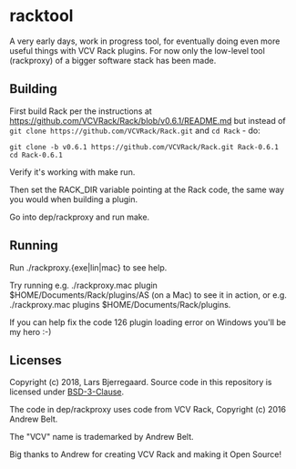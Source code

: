 # racktool

A very early days, work in progress tool, for eventually doing even more useful things with VCV Rack plugins. For now only the low-level tool (rackproxy) of a bigger software stack has been made.

## Building

First build Rack per the instructions at https://github.com/VCVRack/Rack/blob/v0.6.1/README.md but instead of `git clone https://github.com/VCVRack/Rack.git` and `cd Rack` - do:

```
git clone -b v0.6.1 https://github.com/VCVRack/Rack.git Rack-0.6.1
cd Rack-0.6.1
```

Verify it's working with make run.

Then set the RACK_DIR variable pointing at the Rack code, the same way you would when building a plugin.

Go into dep/rackproxy and run make.

## Running

Run ./rackproxy.{exe|lin|mac} to see help.

Try running e.g. ./rackproxy.mac plugin $HOME/Documents/Rack/plugins/AS (on a Mac) to see it in action, or e.g. ./rackproxy.mac plugins $HOME/Documents/Rack/plugins.

If you can help fix the code 126 plugin loading error on Windows you'll be my hero :-)

## Licenses

Copyright (c) 2018, Lars Bjerregaard.
Source code in this repository is licensed under [BSD-3-Clause](LICENSE).

The code in dep/rackproxy uses code from VCV Rack, Copyright (c) 2016 Andrew Belt.

The "VCV" name is trademarked by Andrew Belt.

Big thanks to Andrew for creating VCV Rack and making it Open Source!